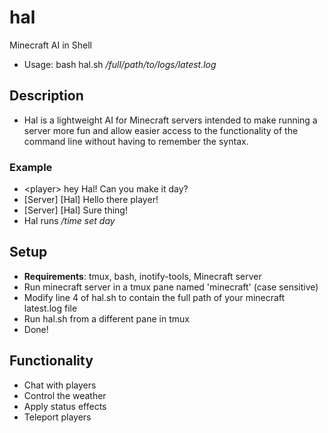 # hal
Minecraft AI in Shell
- Usage: bash hal.sh */full/path/to/logs/latest.log*

## Description
- Hal is a lightweight AI for Minecraft servers intended to make running a server more fun and allow easier access to the functionality of the command line without having to remember the syntax.

### Example
- \<player\> hey Hal! Can you make it day?
- [Server] [Hal] Hello there player!
- [Server] [Hal] Sure thing!
- Hal runs */time set day*

## Setup
- **Requirements**: tmux, bash, inotify-tools, Minecraft server
- Run minecraft server in a tmux pane named 'minecraft' (case sensitive)
- Modify line 4 of hal.sh to contain the full path of your minecraft latest.log file
- Run hal.sh from a different pane in tmux
- Done!

## Functionality
- Chat with players
- Control the weather
- Apply status effects
- Teleport players
